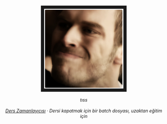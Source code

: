 <p align="center">
<a href="https://www.youtube.com/watch?t=26&v=ZaN-haaGXWs&feature=youtu.be&mode=theatre
> " target="_blank"><img src="https://raw.githubusercontent.com/mxte/mxte/main/MANYA%C4%9EIM%20LAN.png"
alt="O FARATA SÖYLE BENİM MANYAK OLDUĞUMU UNUTMASIN" width="250" height="250" border="10" /></a>
  
  <p align="center">
    <em>tıss<em>
    <br />
    <br />
    <a href="https://github.com/mxte/DersZAMANLAYICISI">Ders Zamanlayıcısı</a> 
    · Dersi kapatmak için bir batch dosyası, uzaktan eğitim için
  </p>
</p>
